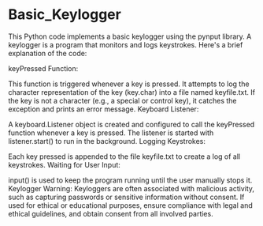 # Basic_Keylogger
This Python code implements a basic keylogger using the pynput library. A keylogger is a program that monitors and logs keystrokes. Here's a brief explanation of the code:

keyPressed Function:

This function is triggered whenever a key is pressed.
It attempts to log the character representation of the key (key.char) into a file named keyfile.txt.
If the key is not a character (e.g., a special or control key), it catches the exception and prints an error message.
Keyboard Listener:

A keyboard.Listener object is created and configured to call the keyPressed function whenever a key is pressed.
The listener is started with listener.start() to run in the background.
Logging Keystrokes:

Each key pressed is appended to the file keyfile.txt to create a log of all keystrokes.
Waiting for User Input:

input() is used to keep the program running until the user manually stops it.
Keylogger Warning:
Keyloggers are often associated with malicious activity, such as capturing passwords or sensitive information without consent. If used for ethical or educational purposes, ensure compliance with legal and ethical guidelines, and obtain consent from all involved parties.
